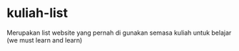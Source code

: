 # kuliah-list
Merupakan list website yang pernah di gunakan semasa kuliah untuk belajar (we must learn and learn)
